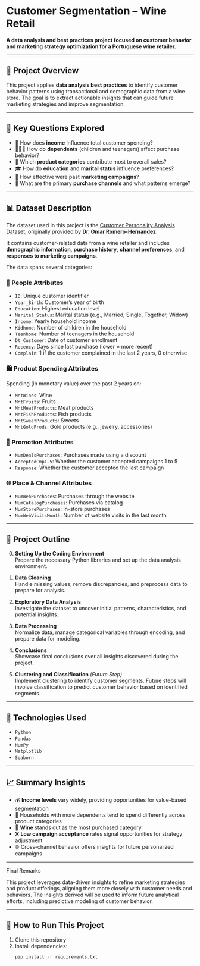 # Customer Segmentation – Wine Retail  
**A data analysis and best practices project focused on customer behavior and marketing strategy optimization for a Portuguese wine retailer.**

---

## 📌 Project Overview  
This project applies **data analysis best practices** to identify customer behavior patterns using transactional and demographic data from a wine store. The goal is to extract actionable insights that can guide future marketing strategies and improve segmentation.

---

## 🧠 Key Questions Explored  
- 💸 How does **income** influence total customer spending?  
- 👨‍👩‍👧 How do **dependents** (children and teenagers) affect purchase behavior?  
- 🥩 Which **product categories** contribute most to overall sales?  
- 🎓 How do **education** and **marital status** influence preferences?  
- 📣 How effective were past **marketing campaigns**?  
- 🛒 What are the primary **purchase channels** and what patterns emerge?

---

## 📊 Dataset Description  
The dataset used in this project is the [Customer Personality Analysis Dataset](https://www.kaggle.com/datasets/imakash3011/customer-personality-analysis), originally provided by **Dr. Omar Romero-Hernandez**.  

It contains customer-related data from a wine retailer and includes **demographic information**, **purchase history**, **channel preferences**, and **responses to marketing campaigns**.  

The data spans several categories:

### 🧍 People Attributes
- `ID`: Unique customer identifier  
- `Year_Birth`: Customer’s year of birth  
- `Education`: Highest education level  
- `Marital_Status`: Marital status (e.g., Married, Single, Together, Widow)  
- `Income`: Yearly household income  
- `Kidhome`: Number of children in the household  
- `Teenhome`: Number of teenagers in the household  
- `Dt_Customer`: Date of customer enrollment  
- `Recency`: Days since last purchase (lower = more recent)  
- `Complain`: 1 if the customer complained in the last 2 years, 0 otherwise  

### 🛍️ Product Spending Attributes
Spending (in monetary value) over the past 2 years on:
- `MntWines`: Wine  
- `MntFruits`: Fruits  
- `MntMeatProducts`: Meat products  
- `MntFishProducts`: Fish products  
- `MntSweetProducts`: Sweets  
- `MntGoldProds`: Gold products (e.g., jewelry, accessories)

### 📣 Promotion Attributes
- `NumDealsPurchases`: Purchases made using a discount  
- `AcceptedCmp1–5`: Whether the customer accepted campaigns 1 to 5  
- `Response`: Whether the customer accepted the last campaign  

### 🌐 Place & Channel Attributes
- `NumWebPurchases`: Purchases through the website  
- `NumCatalogPurchases`: Purchases via catalog  
- `NumStorePurchases`: In-store purchases  
- `NumWebVisitsMonth`: Number of website visits in the last month  

---

## 🔄 Project Outline  

0. **Setting Up the Coding Environment**  
   Prepare the necessary Python libraries and set up the data analysis environment.

1. **Data Cleaning**  
   Handle missing values, remove discrepancies, and preprocess data to prepare for analysis.

2. **Exploratory Data Analysis**  
   Investigate the dataset to uncover initial patterns, characteristics, and potential insights.

3. **Data Processing**  
   Normalize data, manage categorical variables through encoding, and prepare data for modeling.

4. **Conclusions**  
   Showcase final conclusions over all insights discovered during the project.

5. **Clustering and Classification** *(Future Step)*  
   Implement clustering to identify customer segments. Future steps will involve classification to predict customer behavior based on identified segments.

---

## 🧰 Technologies Used  
- `Python`  
- `Pandas`  
- `NumPy`  
- `Matplotlib`  
- `Seaborn`  

---

## 📈 Summary Insights  
- 💰 **Income levels** vary widely, providing opportunities for value-based segmentation  
- 👶 Households with more dependents tend to spend differently across product categories  
- 🍷 **Wine** stands out as the most purchased category  
- ❌ **Low campaign acceptance** rates signal opportunities for strategy adjustment  
- 🌐 Cross-channel behavior offers insights for future personalized campaigns  

---

Final Remarks

This project leverages data-driven insights to refine marketing strategies and product offerings, aligning them more closely with customer needs and behaviors. The insights derived will be used to inform future analytical efforts, including predictive modeling of customer behavior.

---

## 🧪 How to Run This Project  

1. Clone this repository  
2. Install dependencies:  
   ```bash  
   pip install -r requirements.txt
   
